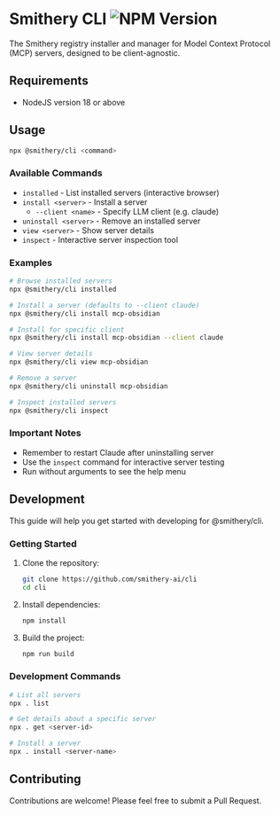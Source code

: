 # Smithery CLI ![NPM Version](https://img.shields.io/npm/v/%40smithery%2Fcli)

The Smithery registry installer and manager for Model Context Protocol (MCP) servers, designed to be client-agnostic.

## Requirements
- NodeJS version 18 or above

## Usage

```bash
npx @smithery/cli <command>
```

### Available Commands

- `installed` - List installed servers (interactive browser)
- `install <server>` - Install a server
  - `--client <name>` - Specify LLM client (e.g. claude)
- `uninstall <server>` - Remove an installed server
- `view <server>` - Show server details
- `inspect` - Interactive server inspection tool

### Examples

```bash
# Browse installed servers
npx @smithery/cli installed

# Install a server (defaults to --client claude)
npx @smithery/cli install mcp-obsidian

# Install for specific client
npx @smithery/cli install mcp-obsidian --client claude

# View server details
npx @smithery/cli view mcp-obsidian

# Remove a server
npx @smithery/cli uninstall mcp-obsidian

# Inspect installed servers
npx @smithery/cli inspect
```

### Important Notes

- Remember to restart Claude after uninstalling server
- Use the `inspect` command for interactive server testing
- Run without arguments to see the help menu

## Development

This guide will help you get started with developing for @smithery/cli.

### Getting Started

1. Clone the repository:
   ```bash
   git clone https://github.com/smithery-ai/cli
   cd cli
   ```

2. Install dependencies:
   ```bash
   npm install
   ```

3. Build the project:
   ```bash
   npm run build
   ```

### Development Commands

```bash
# List all servers
npx . list

# Get details about a specific server
npx . get <server-id>

# Install a server
npx . install <server-name>
```

## Contributing

Contributions are welcome! Please feel free to submit a Pull Request.
